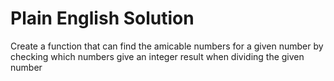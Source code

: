 # Plain English Solution
Create a function that can find the amicable numbers for a given number by checking which numbers give an integer result when dividing the given number